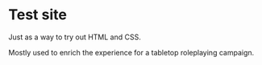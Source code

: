 # Test site 

Just as a way to try out HTML and CSS.

Mostly used to enrich the experience for a tabletop roleplaying campaign.
